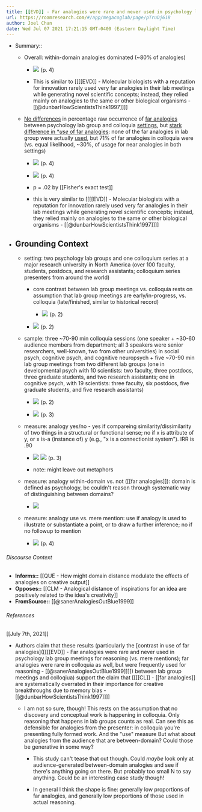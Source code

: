 ```yaml
---
title: [[EVD]] - Far analogies were rare and never used in psychology lab group meetings for reasoning (vs. mere mentions); far analogies were rare in colloquia as well, but were frequently used for reasoning - [[@sanerAnalogiesOutBlue1999]]
url: https://roamresearch.com/#/app/megacoglab/page/pTruDj61B
author: Joel Chan
date: Wed Jul 07 2021 17:21:15 GMT-0400 (Eastern Daylight Time)
---
```


- Summary::

    - Overall: within-domain analogies dominated (~80% of analogies)

        - ![](https://firebasestorage.googleapis.com/v0/b/firescript-577a2.appspot.com/o/imgs%2Fapp%2Fmegacoglab%2FgUSzzN6V3q.png?alt=media&token=3b7b9263-8860-4ddf-bf70-8770cca58fec) (p. 4)

        - This is similar to [[[[EVD]] - Molecular biologists with a reputation for innovation rarely used very far analogies in their lab meetings while generating novel scientific concepts; instead, they relied mainly on analogies to the same or other biological organisms - [[@dunbarHowScientistsThink1997]]]]

    - [No differences](![](https://firebasestorage.googleapis.com/v0/b/firescript-577a2.appspot.com/o/imgs%2Fapp%2Fmegacoglab%2FgUSzzN6V3q.png?alt=media&token=3b7b9263-8860-4ddf-bf70-8770cca58fec) (p. 4) ) in percentage raw occurrence of [far analogies](((EzWeayFHm))) between psychology lab group and colloquia [settings](((7hyP0twIO))), but [stark difference in **use* of far analogies](((4KruoVeqG))): none of the far analogies in lab group were actually [used](((mNl82ZWlp))), but 71% of far analogies in colloquia were (vs. equal likelihood, ~30%, of usage for near analogies in both settings)

        - ![](https://firebasestorage.googleapis.com/v0/b/firescript-577a2.appspot.com/o/imgs%2Fapp%2Fmegacoglab%2FgUSzzN6V3q.png?alt=media&token=3b7b9263-8860-4ddf-bf70-8770cca58fec) (p. 4)

        - ![](https://firebasestorage.googleapis.com/v0/b/firescript-577a2.appspot.com/o/imgs%2Fapp%2Fmegacoglab%2FjDJhw94ysq.png?alt=media&token=2f680e13-fcd8-472c-b845-9bda3d790d50) (p. 4)

        - p = .02 by [[Fisher's exact test]]

        - this is very similar to [[[[EVD]] - Molecular biologists with a reputation for innovation rarely used very far analogies in their lab meetings while generating novel scientific concepts; instead, they relied mainly on analogies to the same or other biological organisms - [[@dunbarHowScientistsThink1997]]]]
- ## **Grounding Context**

    - setting: two psychology lab groups and one colloquium series at a major research university in North America (over 100 faculty, students, postdocs, and research assistants; colloquium series presenters from around the world)

        - core contrast between lab group meetings vs. colloquia  rests on assumption that lab group meetings are early/in-progress, vs. colloquia (late/finished, similar to historical record)

            - ![](https://firebasestorage.googleapis.com/v0/b/firescript-577a2.appspot.com/o/imgs%2Fapp%2Fmegacoglab%2Ffi_ymscgpG.png?alt=media&token=b762dce0-f4ca-4de0-87bd-3e4dc04bb457) (p. 2)

        - ![](https://firebasestorage.googleapis.com/v0/b/firescript-577a2.appspot.com/o/imgs%2Fapp%2Fmegacoglab%2Fqw6YrFA4y0.png?alt=media&token=69f5e5e1-cf67-4d06-9a8e-1c18233789cc) (p. 2)

    - sample: three ~70-90 min colloquia sessions (one speaker + ~30-60 audience members from department; all 3 speakers were senior researchers, well-known, two from other universities) in social psych, cognitive psych, and cognitive neuropsych + five ~70-90 min lab group meetings from two different lab groups (one in developmental psych with 10 scientists: two faculty, three postdocs, three graduate students, and two research assistants; one in cognitive psych, with 19 scientists: three faculty, six postdocs, five graduate students, and five research assistants)

        - ![](https://firebasestorage.googleapis.com/v0/b/firescript-577a2.appspot.com/o/imgs%2Fapp%2Fmegacoglab%2FlJ3REv33r-.png?alt=media&token=b1d47a34-8bf6-4c68-92a4-c541f99d27ff) (p. 2)

        - ![](https://firebasestorage.googleapis.com/v0/b/firescript-577a2.appspot.com/o/imgs%2Fapp%2Fmegacoglab%2FiGULczKZXk.png?alt=media&token=bc5d0b65-9dee-4138-ac46-3928d1d6ef16) (p. 3)

    - measure: analogy yes/no - yes if compareing similarity/dissimilarity of two things in a structural or functional sense; no if x is attribute of y, or x is-a (instance of) y (e.g., "x is a connectionist system"). IRR is .90

        - ![](https://firebasestorage.googleapis.com/v0/b/firescript-577a2.appspot.com/o/imgs%2Fapp%2Fmegacoglab%2FZ-tAdO7mHM.png?alt=media&token=38b2234d-4fd9-42e8-8c08-c30684664e10) ![](https://firebasestorage.googleapis.com/v0/b/firescript-577a2.appspot.com/o/imgs%2Fapp%2Fmegacoglab%2FNTRUw0yuU4.png?alt=media&token=d80761a5-b87b-4bb8-8ffa-20a04ab6f575) (p. 3)

        - note: might leave out metaphors

    - measure: analogy within-domain vs. not ([[far analogies]]): domain is defined as psychology, bc couldn't reason through systematic way of distinguishing between domains?

        - ![](https://firebasestorage.googleapis.com/v0/b/firescript-577a2.appspot.com/o/imgs%2Fapp%2Fmegacoglab%2Fvp6y6U6hs4.png?alt=media&token=83dc304b-447c-47a7-beac-23c234ba1c5d)

    - measure: analogy use vs. mere mention: use if analogy is used to illustrate or substantiate a point, or to draw a further inference; no if no followup to mention

        - ![](https://firebasestorage.googleapis.com/v0/b/firescript-577a2.appspot.com/o/imgs%2Fapp%2Fmegacoglab%2F0vZW3OoLCO.png?alt=media&token=3b9209d4-dd47-4078-958a-aafca330f08a) (p. 4)

###### Discourse Context

- **Informs::** [[QUE - How might domain distance modulate the effects of analogies on creative output]]
- **Opposes::** [[CLM - Analogical distance of inspirations for an idea are positively related to the idea's creativity]]
- **FromSource::** [[@sanerAnalogiesOutBlue1999]]

###### References

[[July 7th, 2021]]

- Authors claim that these results (particularly the [contrast in use of far analogies]([[[[EVD]] - Far analogies were rare and never used in psychology lab group meetings for reasoning (vs. mere mentions); far analogies were rare in colloquia as well, but were frequently used for reasoning - [[@sanerAnalogiesOutBlue1999]]]]) between lab group meetings and colloqiua) support the claim that [[[[CL]] - [[far analogies]] are systematically overrated in their importance for creative breakthroughs due to memory bias - [[@dunbarHowScientistsThink1997]]]]

    - I am not so sure, though! This rests on the assumption that no discovery and conceptual work is happening in colloquia. Only reasoning that happens in lab groups counts as real. Can see this as defensible for analogies from the presenter: in colloquia you're presenting fully formed work. And the "use" measure But what about analogies from the audience that are between-domain? Could those be generative in some way?

        - This study can't tease that out though. Could *maybe* look only at audience-generated between-domain analogies and see if there's anything going on there. But probably too small N to say anything. Could be an interesting case study though!

        - In general I think the shape is fine: generally low proportions of far analogies, and generally low proportions of those used in actual reasoning.
